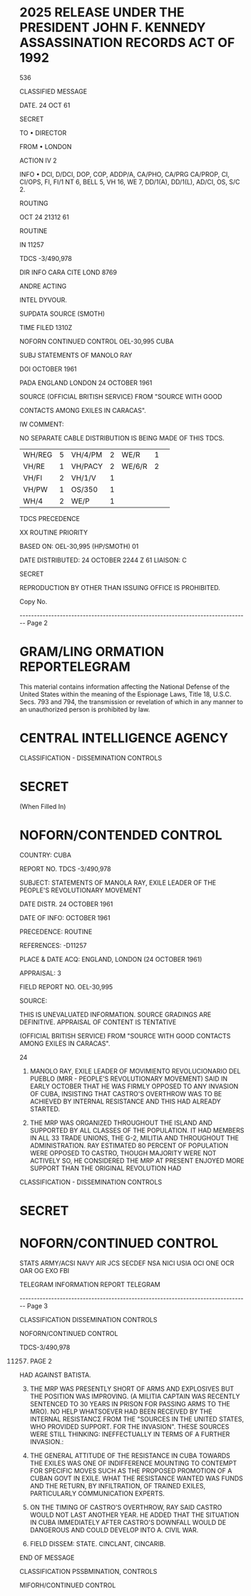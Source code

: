 # 2025 RELEASE UNDER THE PRESIDENT JOHN F. KENNEDY ASSASSINATION RECORDS ACT OF 1992

536

CLASSIFIED MESSAGE

DATE. 24 OCT 61

SECRET

TO • DIRECTOR

FROM • LONDON

ACTION IV 2

INFO • DCI, D/DCI, DOP, COP, ADDP/A, CA/PHO, CA/PRG
CA/PROP, CI, CI/OPS, FI, FI/1 NT 6, BELL 5,
VH 16, WE 7, DD/1(A), DD/1(L), AD/CI, OS, S/C 2.

ROUTING

OCT 24 21312 61

ROUTINE

IN 11257

TDCS -3/490,978

DIR INFO CARA CITE LOND 8769

ANDRE ACTING

INTEL DYVOUR.

SUPDATA SOURCE (SMOTH)

TIME FILED 1310Z

NOFORN CONTINUED CONTROL OEL-30,995 CUBA

SUBJ STATEMENTS OF MANOLO RAY

DOI OCTOBER 1961

PADA ENGLAND LONDON 24 OCTOBER 1961

SOURCE (OFFICIAL BRITISH SERVICE) FROM "SOURCE WITH GOOD

CONTACTS AMONG EXILES IN CARACAS".

IW COMMENT:

NO SEPARATE CABLE DISTRIBUTION IS BEING MADE OF THIS TDCS.

|        |     |         |     |        |     |     |
| ------ | :-: | ------- | :-: | ------ | :-: | --- |
| WH/REG |  5  | VH/4/PM |  2  | WE/R   |  1  |     |
| VH/RE  |  1  | VH/PACY |  2  | WE/6/R |  2  |     |
| VH/FI  |  2  | VH/1/V  |  1  |        |     |     |
| VH/PW  |  1  | OS/350  |  1  |        |     |     |
| WH/4   |  2  | WE/P    |  1  |        |     |     |

TDCS
PRECEDENCE

XX ROUTINE
PRIORITY

BASED ON: OEL-30,995 (HP/SMOTH) 01

DATE DISTRIBUTED: 24 OCTOBER 2244 Z 61 LIAISON: C

SECRET

REPRODUCTION BY OTHER THAN ISSUING OFFICE IS PROHIBITED.

Copy No.


-------------------------------------------------------------------------------- Page 2

# GRAM/LING ORMATION REPORTELEGRAM

This material contains information affecting the National Defense of the United States within the meaning of the Espionage Laws, Title 18, U.S.C. Secs.
793 and 794, the transmission or revelation of which in any manner to an unauthorized person is prohibited by law.

# CENTRAL INTELLIGENCE AGENCY

CLASSIFICATION - DISSEMINATION CONTROLS

# SECRET

(When Filled In)

# NOFORN/CONTENDED CONTROL

COUNTRY: CUBA

REPORT NO. TDCS -3/490,978

SUBJECT: STATEMENTS OF MANOLA RAY, EXILE LEADER
OF THE PEOPLE'S REVOLUTIONARY MOVEMENT

DATE DISTR. 24 OCTOBER 1961

DATE OF INFO: OCTOBER 1961

PRECEDENCE: ROUTINE

REFERENCES: -D11257

PLACE &
DATE ACQ: ENGLAND, LONDON (24 OCTOBER 1961)

APPRAISAL: 3

FIELD REPORT NO. OEL-30,995

SOURCE:

THIS IS UNEVALUATED INFORMATION. SOURCE GRADINGS ARE DEFINITIVE. APPRAISAL OF CONTENT IS TENTATIVE

(OFFICIAL BRITISH SERVICE) FROM "SOURCE WITH GOOD CONTACTS AMONG EXILES IN CARACAS".

24

1. MANOLO RAY, EXILE LEADER OF MOVIMIENTO REVOLUCIONARIO DEL PUEBLO (MRR - PEOPLE'S REVOLUTIONARY MOVEMENT) SAID IN EARLY OCTOBER THAT HE WAS FIRMLY OPPOSED TO ANY INVASION OF CUBA, INSISTING THAT CASTRO'S OVERTHROW WAS TO BE ACHIEVED BY INTERNAL RESISTANCE AND THIS HAD ALREADY STARTED.

2. THE MRP WAS ORGANIZED THROUGHOUT THE ISLAND AND SUPPORTED BY ALL CLASSES OF THE POPULATION. IT HAD MEMBERS IN ALL 33 TRADE UNIONS, THE G-2, MILITIA AND THROUGHOUT THE ADMINISTRATION. RAY ESTIMATED 80 PERCENT OF POPULATION WERE OPPOSED TO CASTRO, THOUGH MAJORITY WERE NOT ACTIVELY SO, HE CONSIDERED THE MRP AT PRESENT ENJOYED MORE SUPPORT THAN THE ORIGINAL REVOLUTION HAD

CLASSIFICATION - DISSEMINATION CONTROLS

# SECRET

# NOFORN/CONTINUED CONTROL

STATS ARMY/ACSI NAVY AIR JCS SECDEF NSA NICI USIA OCI ONE OCR OAR OG EXO FBI

TELEGRAM INFORMATION REPORT TELEGRAM


-------------------------------------------------------------------------------- Page 3

CLASSIFICATION DISSEMINATION CONTROLS

NOFORN/CONTINUED CONTROL

TDCS-3/490,978

11257. PAGE 2

HAD AGAINST BATISTA.

3. THE MRP WAS PRESENTLY SHORT OF ARMS AND EXPLOSIVES BUT THE
   POSITION WAS IMPROVING. (A MILITIA CAPTAIN WAS RECENTLY
   SENTENCED TO 30 YEARS IN PRISON FOR PASSING ARMS TO THE MRO).
   NO HELP WHATSOEVER HAD BEEN RECEIVED BY THE INTERNAL RESISTANCΣ
   FROM THE "SOURCES IN THE UNITED STATES, WHO PROVIDED SUPPORT.
   FOR THE INVASION". THESE SOURCES WERE STILL THINKING:
   INEFFECTUALLY IN TERMS OF A FURTHER INVASION.:

4. THE GENERAL ATTITUDE OF THE RESISTANCE IN CUBA TOWARDS
   THE EXILES WAS ONE OF INDIFFERENCE MOUNTING TO CONTEMPT FOR
   SPECIFIC MOVES SUCH AS THE PROPOSED PROMOTION OF A CUBAN GOVT
   IN EXILE. WHAT THE RESISTANCE WANTED WAS FUNDS AND THE RETURN,
   BY INFILTRATION, OF TRAINED EXILES, PARTICULARLY COMMUNICATION
   EXPERTS.

5. ON THE TIMING OF CASTRO'S OVERTHROW, RAY SAID CASTRO WOULD
   NOT LAST ANOTHER YEAR. HE ADDED THAT THE SITUATION IN CUBA
   IMMEDIATELY AFTER CASTRO'S DOWNFALL WOULD DE DANGEROUS AND COULD
   DEVELOP INTO A. CIVIL WAR.

6. FIELD DISSEM: STATE. CINCLANT, CINCARIB.

END OF MESSAGE

CLASSIFICATION PSSBMINATION, CONTROLS

MIFORH/CONTINUED CONTROL
